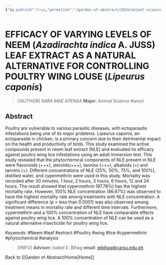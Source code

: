 ```yaml
---
{"dg-publish":true,"permalink":"/garden-of-abstract/2024/animal-science-ayensa/","created":"2024-05-23T15:46:13.816+08:00"}
---
```


# EFFICACY OF VARYING LEVELS OF NEEM (***Azadirachta indica*** A. JUSS) LEAF EXTRACT AS A NATURAL ALTERNATIVE FOR CONTROLLING POULTRY WING LOUSE (***Lipeurus caponis***)
> [!AUTHOR] *SARA MAE AYENSA*
> **Major:** Animal Science #ansci 
## Abstract
Poultry are vulnerable to various parasitic diseases, with ectoparasite infestations being one of its major problems. Lipeurus caponis, an ectoparasite in chicken, is a primary concern due to their detrimental impact on the health and productivity of birds. This study examined the active compounds present in neem leaf extract (NLE) and evaluated its efficacy against poultry wing lice infestations using an adult immersion test. This study revealed that the phytochemical components of NLE present in NLE were flavonoids (+++), steroids(+++), tannins (+++), alkaloids (+) and tannins (+). Different concentrations of NLE (25%, 50%, 75%, and 100%), distilled water, and cypermethrin were used in this study. Mortality was recorded after 30 minutes, 1 hour, 2 hours, 3 hours, 6 hours, 12 and 24 hours. The result showed that cypermethrin (97.78%) has the highest mortality rate. However, 100% NLE concentration (86.67%) was observed to have the highest mortality rate among treatments with NLE concentration. A significant difference (p = less than 0.0001) was also observed among treatment means in mortality rate and different time intervals. Furthermore, cypermethrin and a 100% concentration of NLE have comparable effects against poultry wing lice. A 100% concentration of NLE can be used as a natural alternative insecticide for poultry wing lice.</p>

*Keywords*: #Neem #leaf #extract #Poultry #wing #lice #cypermethrin #phytochemical #analysis

> [!INFO] **Adviser:** Isabel E. Bihag
> **email**: iebihag@carsu.edu.ph

Back to [[Garden of Abstract/Home\|Home]]